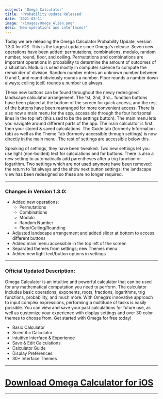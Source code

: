 ```yaml
---
subject: 'Omega Calculator'
title: 'Probability Update Released'
date: '2021-03-11'
image: '/images/Omega_Alien.png'
desc: 'New operations and interfaces!'
---
```


Today we are releasing the Omega Calculator Probability Update, version 1.3.0 for iOS. This is the largest update since Omega's release. Seven new operations have been added: permutations, combinations, modulo, random number, round, floor, and ceiling. Permutations and combinations are important operations in probability to determine the amount of outcomes of a situation. Modulo is used mostly in computer science to compute the remainder of division. Random number enters an unknown number between 0 and 1, and round obviously rounds a number. Floor rounds a number down always; ceiling (ceil) rounds a number up always.

These new buttons can be found throughout the newly redesigned landscape calculator arrangement. The 1st, 2nd, 3rd... function buttons have been placed at the bottom of the screen for quick access, and the rest of the buttons have been rearranged for more convenient access. There is also now a main menu for the app, accessible through the four horizontal lines in the top left (this used to be the settings button). The main menu lets you navigate around different parts of the app. The main calculator is first, then your stored & saved calculations. The Guide tab (formerly Information tab) as well as the Theme Tab (formerly accessible through settings) is now directly in the main menu. The rest of settings are accessible below this.

Speaking of settings, they have been tweaked. Two new settings let you use light (non-bolded) text for calculations and for buttons. There is also a new setting to automatically add parentheses after a trig function or logarithm. Two settings which are not used anymore have been removed: the return to 1st always and the show next button settings; the landscape view has been redesigned so these are no longer required.

---

### Changes in Version 1.3.0:

* Added new operations:
   * Permutations
   * Combinations
   * Modulo
   * Random Number
   * Floor/Ceiling/Rounding
* Adjusted landscape arrangement and added slider at bottom to access different buttons
* Added main menu accessible in the top left of the screen
* Separated themes from settings; new Themes menu
* Added new light text/button options in settings

---

### Official Updated Description:

Omega Calculator is an intuitive and powerful calculator that can be used for any mathematical computation you need to perform. The calculator includes basic operations, exponents, roots, fractions, logarithms, trig functions, probability, and much more. With Omega’s innovative approach to input complex expressions, performing a multitude of tasks is easily possible. You can view and save your past calculations for future use, as well as customize your experience with display settings and over 30 color themes to choose from. Get started with Omega for free today!

* Basic Calculator
* Scientific Calculator
* Intuitive Interface & Experience
* Save & Edit Calculations
* Calculator Guide
* Display Preferences
* 30+ Interface Themes

---

# [Download Omega Calculator for iOS](https://apps.apple.com/is/app/omega-calculator/id1528068503)

---